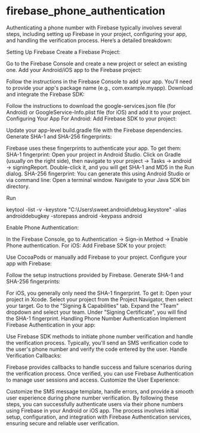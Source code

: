 # firebase_phone_authentication

Authenticating a phone number with Firebase typically involves several steps, including setting up Firebase in your project, configuring your app, and handling the verification process. Here’s a detailed breakdown:

Setting Up Firebase
Create a Firebase Project:

Go to the Firebase Console and create a new project or select an existing one.
Add your Android/iOS app to the Firebase project:

Follow the instructions in the Firebase Console to add your app. You'll need to provide your app's package name (e.g., com.example.myapp).
Download and integrate the Firebase SDK:

Follow the instructions to download the google-services.json file (for Android) or GoogleService-Info.plist file (for iOS) and add it to your project.
Configuring Your App
For Android:
Add Firebase SDK to your project:

Update your app-level build.gradle file with the Firebase dependencies.
Generate SHA-1 and SHA-256 fingerprints:

Firebase uses these fingerprints to authenticate your app. To get them:
SHA-1 fingerprint: Open your project in Android Studio. Click on Gradle (usually on the right side), then navigate to your project -> Tasks -> android -> signingReport. Double-click it, and you will get SHA-1 and MD5 in the Run dialog.
SHA-256 fingerprint: You can generate this using Android Studio or via command line:
Open a terminal window.
Navigate to your Java SDK bin directory.

Run 

keytool -list -v -keystore "C:\Users\sweet\.android\debug.keystore" -alias androiddebugkey -storepass android -keypass android


Enable Phone Authentication:

In the Firebase Console, go to Authentication -> Sign-in Method -> Enable Phone authentication.
For iOS:
Add Firebase SDK to your project:

Use CocoaPods or manually add Firebase to your project.
Configure your app with Firebase:

Follow the setup instructions provided by Firebase.
Generate SHA-1 and SHA-256 fingerprints:

For iOS, you generally only need the SHA-1 fingerprint. To get it:
Open your project in Xcode.
Select your project from the Project Navigator, then select your target.
Go to the "Signing & Capabilities" tab.
Expand the "Team" dropdown and select your team.
Under "Signing Certificate", you will find the SHA-1 fingerprint.
Handling Phone Number Authentication
Implement Firebase Authentication in your app:

Use Firebase SDK methods to initiate phone number verification and handle the verification process.
Typically, you'll send an SMS verification code to the user's phone number and verify the code entered by the user.
Handle Verification Callbacks:

Firebase provides callbacks to handle success and failure scenarios during the verification process.
Once verified, you can use Firebase Authentication to manage user sessions and access.
Customize the User Experience:

Customize the SMS message template, handle errors, and provide a smooth user experience during phone number verification.
By following these steps, you can successfully authenticate users via their phone numbers using Firebase in your Android or iOS app. The process involves initial setup, configuration, and integration with Firebase Authentication services, ensuring secure and reliable user verification.
